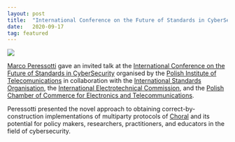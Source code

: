 ```yaml
---
layout: post
title:  "International Conference on the Future of Standards in CyberSecurity"
date:   2020-09-17
tag: featured
---
```

<img class="img-fluid mx-auto d-block" src="/images/posts/cybersecuritystandards2020.jpg">

[Marco Peressotti](/people.html#mp) gave an invited talk at the [International Conference on the Future of Standards in CyberSecurity](https://nitconference.pl/) organised by the
[Polish Institute of Telecomunications](https://www.itl.waw.pl/en/) in collaboration with the [International Standards Organisation](https://www.iso.org/home.html), the [International Electrotechnical Commission](https://www.iec.ch/), and the [Polish Chamber of Commerce for Electronics and Telecommunications](https://kigeit.org.pl/).

<!--more-->

Peressotti presented the novel approach to obtaining correct-by-construction implementations of multiparty protocols of [Choral](/software.html#choral) and its potential for policy makers, researchers, practitioners, and educators in the field of cybersecurity.
